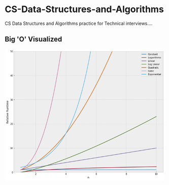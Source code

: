 # CS-Data-Structures-and-Algorithms
CS Data Structures and Algorithms practice for  Technical interviews....

## Big 'O' Visualized

![title](image/BigOvis.png)
